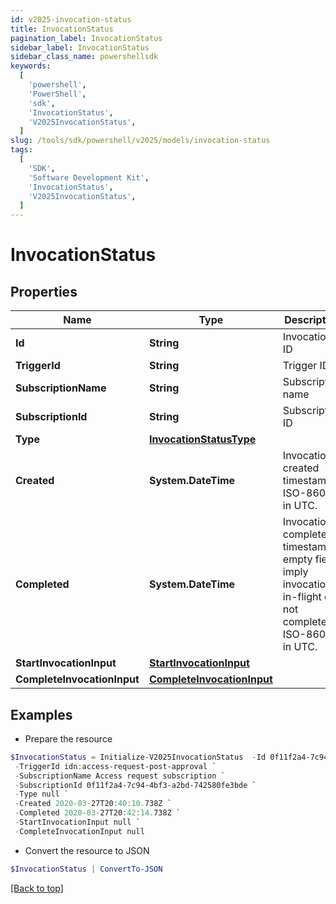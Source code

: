 ```yaml
---
id: v2025-invocation-status
title: InvocationStatus
pagination_label: InvocationStatus
sidebar_label: InvocationStatus
sidebar_class_name: powershellsdk
keywords:
  [
    'powershell',
    'PowerShell',
    'sdk',
    'InvocationStatus',
    'V2025InvocationStatus',
  ]
slug: /tools/sdk/powershell/v2025/models/invocation-status
tags:
  [
    'SDK',
    'Software Development Kit',
    'InvocationStatus',
    'V2025InvocationStatus',
  ]
---
```


# InvocationStatus

## Properties

| Name | Type | Description | Notes |
| --- | --- | --- | --- |
| **Id** | **String** | Invocation ID | [required] |
| **TriggerId** | **String** | Trigger ID | [required] |
| **SubscriptionName** | **String** | Subscription name | [required] |
| **SubscriptionId** | **String** | Subscription ID | [required] |
| **Type** | [**InvocationStatusType**](invocation-status-type) |  | [required] |
| **Created** | **System.DateTime** | Invocation created timestamp. ISO-8601 in UTC. | [required] |
| **Completed** | **System.DateTime** | Invocation completed timestamp; empty fields imply invocation is in-flight or not completed. ISO-8601 in UTC. | [optional] |
| **StartInvocationInput** | [**StartInvocationInput**](start-invocation-input) |  | [required] |
| **CompleteInvocationInput** | [**CompleteInvocationInput**](complete-invocation-input) |  | [optional] |

## Examples

- Prepare the resource

```powershell
$InvocationStatus = Initialize-V2025InvocationStatus  -Id 0f11f2a4-7c94-4bf3-a2bd-742580fe3bde `
 -TriggerId idn:access-request-post-approval `
 -SubscriptionName Access request subscription `
 -SubscriptionId 0f11f2a4-7c94-4bf3-a2bd-742580fe3bde `
 -Type null `
 -Created 2020-03-27T20:40:10.738Z `
 -Completed 2020-03-27T20:42:14.738Z `
 -StartInvocationInput null `
 -CompleteInvocationInput null
```

- Convert the resource to JSON

```powershell
$InvocationStatus | ConvertTo-JSON
```

[[Back to top]](#)
